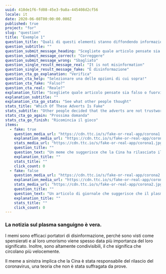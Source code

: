 ```yaml
---
uuid: 410de1f6-fd08-45e3-9a8a-445408d2cf56
locale: it
date: 2020-06-08T00:00:00.000Z
published: true
project: "for"
slug: "question"
title: "Exemple 1"
question_title: "Quali di questi elementi stanno diffondendo informazioni errate sul coronavirus?"
question_subtitle: ""
question_submit_message_heading: "Scegliete quale articolo pensate sia falso o fuorviante"
question_submit_message_correct: "Correggere"
question_submit_message_wrong: "Sbagliato"
question_single_result_message_real: "It is not misinformation"
question_single_result_message_fake: "È disinformazione"
question_cta_go_explanation: "Verifica"
question_cta_help: "Selezionare una delle opzioni di cui sopra!"
question_cta_fake: "Falso?"
question_cta_real: "Reale?"
explanation_title: "Scegliete quale articolo pensate sia falso o fuorviante"
explanation_subtitle: ""
explanation_cta_go_stats: "See what other people thought"
stats_title: "Which Of These Adverts Is Fake"
stats_subtitle: "Other people decided that the adverts are not trustworthy"
stats_cta_go_again: "Prossima domanda"
stats_cta_go_finish: "Ricomincia il gioco"
items:
  - fake: true
    question_media_url: "https://cdn.ttc.io/s/fake-or-real-app/corona1.jpg"
    explanation_media_url: "https://cdn.ttc.io/s/fake-or-real-app/corona1.jpg"
    stats_media_url: "https://cdn.ttc.io/s/fake-or-real-app/corona1.jpg"
    question_title: ""
    question_text: "Un meme che suggerisce che la Cina ha rilasciato il coronavirus"
    explanation_title: ""
    stats_title: ""
    click_count: 0
  - fake: false
    question_media_url: "https://cdn.ttc.io/s/fake-or-real-app/corona2.jpg"
    explanation_media_url: "https://cdn.ttc.io/s/fake-or-real-app/corona2.jpg"
    stats_media_url: "https://cdn.ttc.io/s/fake-or-real-app/corona2.jpg"
    question_title: ""
    question_text: "Un articolo di giornale che suggerisce che il plasma sanguigno potrebbe aiutare a curare il coronavirus"
    explanation_title: ""
    stats_title: ""
    click_count: 0
---
```


### La notizia sul plasma sanguigno è vera.

I memi sono efficaci portatori di disinformazione, perché sono visti come spensierati e al loro umorismo viene spesso data più importanza del loro significato. Inoltre, sono altamente condivisibili, il che significa che circolano più velocemente.

Il meme a sinistra implica che la Cina è stata responsabile del rilascio del coronavirus, una teoria che non è stata suffragata da prove.
